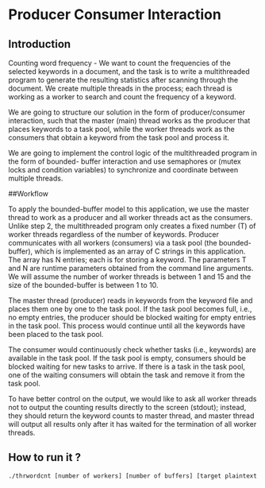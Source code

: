 # Producer Consumer Interaction

## Introduction 
Counting word frequency - We want to count the frequencies of the selected keywords in a document, and the task is to write a multithreaded program to generate the resulting statistics after scanning through the document. We create multiple threads in the process; each thread is working as a worker to search and count the frequency of a keyword.

We are going to structure our solution in the form of producer/consumer interaction, such that the master (main) thread works as the producer that places keywords to a task pool, while the worker threads work as the consumers that obtain a keyword from the task pool and process it.

We are going to implement the control logic of the multithreaded program in the form of bounded- buffer interaction and use semaphores or (mutex locks and condition variables) to synchronize and coordinate between multiple threads.

##Workflow

To apply the bounded-buffer model to this application, we use the master thread to work as a producer and all worker threads act as the consumers. Unlike step 2, the multithreaded program only creates a fixed number (T) of worker threads regardless of the number of keywords. Producer communicates with all workers (consumers) via a task pool (the bounded-buffer), which is implemented as an array of C strings in this application. The array has N entries; each is for storing a keyword. The parameters T and N are runtime parameters obtained from the command line arguments. We will assume the number of worker threads is between 1 and 15 and the size of the bounded-buffer is between 1 to 10.

The master thread (producer) reads in keywords from the keyword file and places them one by one to the task pool. If the task pool becomes full, i.e., no empty entries, the producer should be blocked waiting for empty entries in the task pool. This process would continue until all the keywords have been placed to the task pool.

The consumer would continuously check whether tasks (i.e., keywords) are available in the task pool. If the task pool is empty, consumers should be blocked waiting for new tasks to arrive. If there is a task in the task pool, one of the waiting consumers will obtain the task and remove it from the task pool.

To have better control on the output, we would like to ask all worker threads not to output the counting results directly to the screen (stdout); instead, they should return the keyword counts to master thread, and master thread will output all results only after it has waited for the termination of all worker threads.

## How to run it ?

```bash
./thrwordcnt [number of workers] [number of buffers] [target plaintext file] [keyword file]
```